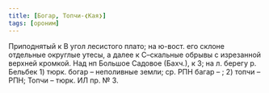 ```yaml
---
title: [Богар, Топчи-❮Кая❯]
tags: [ороним]
---
```


Приподнятый к В угол лесистого плато; на ю-вост. его склоне отдельные округлые
утесы, а далее к С–скальные обрывы с изрезанной верхней кромкой. Над нп Большое
Садовое (Бахч.), к З; на л. берегу р. Бельбек 1) тюрк. богар – неполивные земли;
ср. РПН багар – ; 2) топчи – РПН; Топчи – тюрк. ИЛ пр. № 3.

